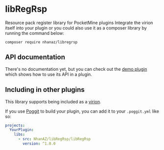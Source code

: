 # libRegRsp
Resource pack register library for PocketMine plugins
Integrate the virion itself into your plugin or you could also use it as a composer library by running the command below:

`composer require nhanaz/libregrsp`

## API documentation
There's no documentation yet, but you can check out the [demo plugin](https://github.com/nhanaz-pm-pl/CustomJoinSound/) which shows how to use its API in a plugin.

## Including in other plugins
This library supports being included as a [virion](https://github.com/poggit/support/blob/master/virion.md).

If you use [Poggit](https://poggit.pmmp.io) to build your plugin, you can add it to your `.poggit.yml` like so:

```yml
projects:
  YourPlugin:
    libs:
      - src: NhanAZ/libRegRsp/libRegRsp
        version: ^1.0.0
```
